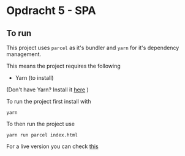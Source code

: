 # Opdracht 5 - SPA

## To run
This project uses `parcel` as it's bundler and `yarn` for it's dependency management.

This means the project requires the following
- Yarn (to install)

(Don't have Yarn? Install it [here](https://yarnpkg.com/en/docs/install) )

To run the project first install with
```
yarn
```

To then run the project use
```
yarn run parcel index.html
```

For a live version you can check [this](https://ser.vin/project/spa/)